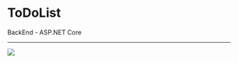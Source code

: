 # ToDoList

BackEnd - ASP.NET Core

---
![](https://img.shields.io/tokei/lines/github/cppshizoidS/ToDoList)

